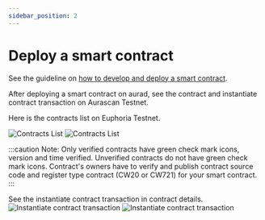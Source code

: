 ```yaml
---
sidebar_position: 2
---
```


# Deploy a smart contract

See the guideline on [how to develop and deploy a smart contract](https://github.com/aura-nw/flower-store-contract).

After deploying a smart contract on aurad, see the contract and instantiate contract transaction on Aurascan Testnet.

Here is the contracts list on Euphoria Testnet.

![Contracts List](/img/aurascan/contracts_list.png)
![Contracts List](/img/aurascan/contract_list.png)

:::caution Note:
Only verified contracts have green check mark icons, version and time verified. 
Unverified contracts do not have green check mark icons. 
Contract's owners have to verify and publish contract source code and register type contract (CW20 or CW721) for your smart contract.
:::

See the instantiate contract transaction in contract details.
![Instantiate contract transaction](/img/aurascan/instantiate_contract_txn.PNG)
![Instantiate contract transaction](/img/aurascan/instantiate_contract_txn_details.PNG)
